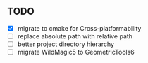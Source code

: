 ## TODO

- [x] migrate to cmake for Cross-platformability
- [ ] replace absolute path with relative path
- [ ] better project directory hierarchy
- [ ] migrate WildMagic5 to GeometricTools6
